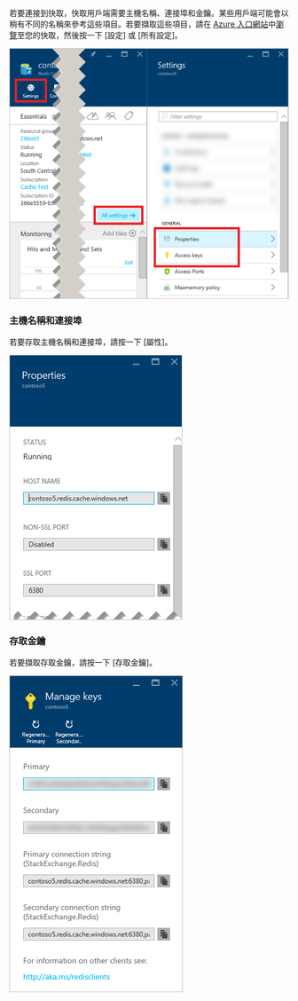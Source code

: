 若要連接到快取，快取用戶端需要主機名稱、連接埠和金鑰。某些用戶端可能會以稍有不同的名稱來參考這些項目。若要擷取這些項目，請在 [Azure 入口網站](https://portal.azure.com)中[瀏覽](../articles/redis-cache/cache-configure.md#configure-redis-cache-settings)至您的快取，然後按一下 [設定] 或 [所有設定]。

![Redis 快取設定](media/redis-cache-access-keys/redis-cache-settings.png)

### 主機名稱和連接埠

若要存取主機名稱和連接埠，請按一下 [屬性]。

![Redis 快取屬性](media/redis-cache-access-keys/redis-cache-properties.png)

### 存取金鑰

若要擷取存取金鑰，請按一下 [存取金鑰]。

![Redis 快取存取金鑰](media/redis-cache-access-keys/redis-cache-access-keys.png)